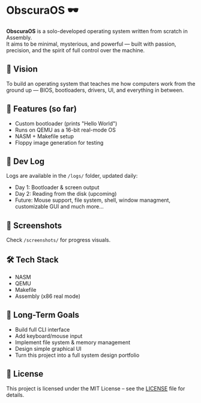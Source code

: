 # ObscuraOS 🕶️

**ObscuraOS** is a solo-developed operating system written from scratch in Assembly.  
It aims to be minimal, mysterious, and powerful — built with passion, precision, and the spirit of full control over the machine.

## 🧠 Vision
To build an operating system that teaches me how computers work from the ground up — BIOS, bootloaders, drivers, UI, and everything in between.

## 🚀 Features (so far)
- Custom bootloader (prints "Hello World")
- Runs on QEMU as a 16-bit real-mode OS
- NASM + Makefile setup
- Floppy image generation for testing

## 📅 Dev Log
Logs are available in the `/logs/` folder, updated daily:
- Day 1: Bootloader & screen output
- Day 2: Reading from the disk (upcoming)
- Future: Mouse support, file system, shell, window managment, customizable GUI and much more...

## 📸 Screenshots
Check `/screenshots/` for progress visuals.

## 🛠️ Tech Stack
- NASM
- QEMU
- Makefile
- Assembly (x86 real mode)

## 🎯 Long-Term Goals
- Build full CLI interface
- Add keyboard/mouse input
- Implement file system & memory management
- Design simple graphical UI
- Turn this project into a full system design portfolio

## 📜 License
This project is licensed under the MIT License – see the [LICENSE](./LICENSE) file for details.
